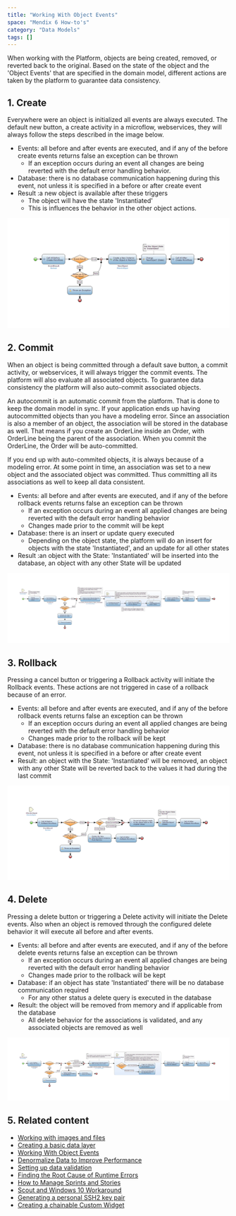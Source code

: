```yaml
---
title: "Working With Object Events"
space: "Mendix 6 How-to's"
category: "Data Models"
tags: []
---
```

When working with the Platform, objects are being created, removed, or reverted back to the original. Based on the state of the object and the 'Object Events' that are specified in the domain model, different actions are taken by the platform to guarantee data consistency. 

## 1\. Create

Everywhere were an object is initialized all events are always executed. The default new button, a create activity in a microflow, webservices, they will always follow the steps described in the image below.  

* Events: all before and after events are executed, and if any of the before create events returns false an exception can be thrown
    * If an exception occurs during an event all changes are being reverted with the default error handling behavior.
* Database: there is no database communication happening during this event, not unless it is specified in a before or after create event
* Result :a new object is available after these triggers
    * The object will have the state 'Instantiated'
    * This is influences the behavior in the other object actions.

![](attachments/18448744/18582173.png)

## 2\. Commit

When an object is being committed through a default save button, a commit activity, or webservices, it will always trigger the commit events. The platform will also evaluate all associated objects. To guarantee data consistency the platform will also auto-commit associated objects.

An autocommit is an automatic commit from the platform. That is done to keep the domain model in sync. If your application ends up having autocommitted objects than you have a modeling error. Since an association is also a member of an object, the association will be stored in the database as well.
That means if you create an OrderLine inside an Order, with OrderLine being the parent of the association. When you commit the OrderLine, the Order will be auto-committed.

If you end up with auto-commited objects, it is always because of a modeling error. At some point in time, an association was set to a new object and the associated object was committed. Thus committing all its associations as well to keep all data consistent.

* Events: all before and after events are executed, and if any of the before rollback events returns false an exception can be thrown
    * If an exception occurs during an event all applied changes are being reverted with the default error handling behavior
    * Changes made prior to the commit will be kept
* Database: there is an insert or update query executed
    * Depending on the object state, the platform will do an insert for objects with the state 'Instantiated', and an update for all other states
* Result :an object with the State: 'Instantiated' will be inserted into the database, an object with any other State will be updated

![](attachments/18448744/18582172.png)

## 3\. Rollback

Pressing a cancel button or triggering a Rollback activity will initiate the Rollback events. These actions are not triggered in case of a rollback because of an error.

* Events: all before and after events are executed, and if any of the before rollback events returns false an exception can be thrown
    * If an exception occurs during an event all applied changes are being reverted with the default error handling behavior
    * Changes made prior to the rollback will be kept
* Database: there is no database communication happening during this event, not unless it is specified in a before or after create event
* Result: an object with the State: 'Instantiated' will be removed, an object with any other State will be reverted back to the values it had during the last commit

![](attachments/18448744/18582170.png)

## 4\. Delete

Pressing a delete button or triggering a Delete activity will initiate the Delete events. Also when an object is removed through the configured delete behavior it will execute all before and after events.

* Events: all before and after events are executed, and if any of the before delete events returns false an exception can be thrown
    * If an exception occurs during an event all applied changes are being reverted with the default error handling behavior
    * Changes made prior to the rollback will be kept 
* Database: if an object has state 'Instantiated' there will be no database communication required
    * For any other status a delete query is executed in the database
* Result: the object will be removed from memory and if applicable from the database
    * All delete behavior for the associations is validated, and any associated objects are removed as well

![](attachments/18448744/18582171.png)

## 5\. Related content

*   [Working with images and files](working-with-images-and-files)
*   [Creating a basic data layer](create-a-basic-data-layer)
*   [Working With Object Events](working-with-object-events)
*   [Denormalize Data to Improve Performance](denormalize-data-to-improve-performance)
*   [Setting up data validation](setting-up-data-validation)
*   [Finding the Root Cause of Runtime Errors](finding-the-root-cause-of-runtime-errors)
*   [How to Manage Sprints and Stories](managing-your-application-requirements-with-mendix)
*   [Scout and Windows 10 Workaround](scout-and-windows-10-workaround)
*   [Generating a personal SSH2 key pair](generating-a-personal-ssh2-key-pair)
*   [Creating a chainable Custom Widget](create-a-chainable-custom-widget)
